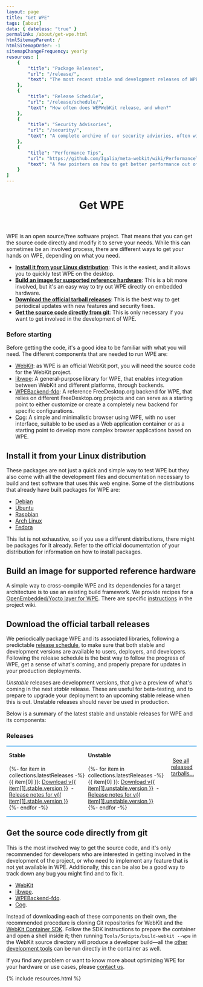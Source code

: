 ```yaml
---
layout: page
title: "Get WPE"
tags: [about]
data: { dateless: "true" }
permalink: /about/get-wpe.html
htmlSitemapParent: /
htmlSitemapOrder: -1
sitemapChangeFrequency: yearly
resources: [
	{
		"title": "Package Releases",
		"url": "/release/",
		"text": "The most recent stable and development releases of WPE codebases."
	},
	{
		"title": "Release Schedule",
		"url": "/release/schedule/",
		"text": "How often does WEPWebKit release, and when?"
	},
	{
		"title": "Security Advisories",
		"url": "/security/",
		"text": "A complete archive of our security adviories, often with download links."
	},
	{
		"title": "Performance Tips",
		"url": "https://github.com/Igalia/meta-webkit/wiki/PerformanceTips",
		"text": "A few pointers on how to get better performance out of WPEwebkit. (Github Wiki)"
	}
]
---
```


<header class="page">

# Get WPE

</header>

WPE is an open source/free software project. That means that you can
get the source code directly and modify it to serve your needs. While
this can sometimes be an involved process, there are different ways to
get your hands on WPE, depending on what you need.

* [__Install it from your Linux distribution__](#install-it-from-your-linux-distribution): This is the easiest, and it allows you to quickly test WPE on the desktop.
* [__Build an image for supported reference hardware__](#build-an-image-for-supported-reference-hardware): This is a bit more involved, but it's an easy way to try out WPE directly on embedded hardware.
* [__Download the official tarball releases__](#download-the-official-tarball-releases): This is the best way to get periodical updates with new features and security fixes.
* [__Get the source code directly from git__](#get-the-source-code-directly-from-git): This is only necessary if you want to get involved in the development of WPE.

### Before starting

Before getting the code, it's a good idea to be familiar with what you
will need. The different components that are needed to run WPE are:

* [WebKit](https://webkit.org): as WPE is an official WebKit port, you will need the source code for the WebKit project.
* [libwpe](https://github.com/WebPlatformForEmbedded/libwpe): A general-purpose library for WPE, that enables integration between WebKit and different platforms, through backends.
* [WPEBackend-fdo](https://github.com/Igalia/WPEBackend-fdo): A reference FreeDesktop.org backend for WPE, that relies on different FreeDesktop.org projects and can serve as a starting point to either customize or create a completely new backend for specific configurations.
* [Cog](https://github.com/Igalia/cog): A simple and minimalistic browser using WPE, with no user interface, suitable to be used as a Web application container or as a starting point to develop more complex browser applications based on WPE.

## __Install it from your Linux distribution__

These packages are not just a quick and simple way to test WPE but
they also come with all the development files and documentation
necessary to build and test software that uses this web engine. Some
of the distributions that already have built packages for WPE are:

  * [Debian](https://packages.debian.org/search?searchon=sourcenames&keywords=wpewebkit)
  * [Ubuntu](https://packages.ubuntu.com/search?keywords=wpewebkit&searchon=sourcenames&suite=all&section=all)
  * [Raspbian](https://archive.raspbian.org/raspbian/pool/main/w/wpewebkit/)
  * [Arch Linux](https://archlinux.org/packages/extra/x86_64/wpewebkit/)
  * [Fedora](https://copr.fedorainfracloud.org/coprs/philn/wpewebkit/)

This list is not exhaustive, so if you use a different distributions,
there might be packages for it already. Refer to the official
documentation of your distribution for information on how to install packages.

## __Build an image for supported reference hardware__

A simple way to cross-compile WPE and its dependencies for a target
architecture is to use an existing build framework. We provide recipes
for a [OpenEmbedded/Yocto layer for WPE](https://github.com/Igalia/meta-webkit/).
There are specific [instructions](https://github.com/Igalia/meta-webkit/wiki/WPE) in the
project wiki.

## __Download the official tarball releases__

We periodically package WPE and its associated libraries, following a
predictable [release schedule](/release/schedule/), to make sure that
both stable and development versions are available to users,
deployers, and developers. Following the release schedule is the best
way to follow the progress of WPE, get a sense of what's coming, and
properly prepare for updates in your production deployments.

_Unstable_ releases are development versions, that give a preview of
what's coming in the next _stable_ release. These are useful for
beta-testing, and to prepare to upgrade your deployment to an upcoming
stable release when this is out. Unstable releases should never be
used in production.

Below is a summary of the latest stable and unstable releases for WPE
and its components:

<h3 class="sr-only">Releases</h3>

<div class="container" style="border-block: medium solid hsl(205,86%,70%);padding-block:1em;padding-inline:0.5em;">
  <div class="card-deck" style="display:flex;">
    <div class="card">
      <h4 class="card-header text-center" style="margin-top: 0;">Stable</h4>
      <div class="list-group list-group-flush">
        {%- for item in collections.latestReleases -%}
        <div class="list-group-item list-group-item-action d-flex justify-content-between align-items-center">
          {{ item[0] }}<span class="sr-only">:</span>
          <span>
          <a class="badge badge-primary"
             title="Download {{ item[0] }} {{ item[1].stable.version }}"
             href="{{ site.release_dir | append:'/' | append: item[0] | append: '-' | append: item[1].stable.version | append: '.tar.xz' }}"><span class="sr-only">Download v</span>{{ item[1].stable.version }}<i style="margin-left:0.3em" class="icon-arrow-down-circle align-text-bottom"></i></a>
          <span class="sr-only">-</span>
          <a class="badge badge-secondary"
             title="Release notes for {{ item[0] }} {{ item[1].stable.version }}"
             href="{{ item[1].stable.url }}"><span class="sr-only">Release notes for v{{ item[1].stable.version }}</span><i class="icon-info align-text-bottom"></i></a>
          </span>
        </div>
        {%- endfor -%}
      </div>
    </div>

   <div class="card">
      <h4 class="card-header text-center" style="margin-top: 0;">Unstable</h4>
      <div class="list-group list-group-flush">
        {%- for item in collections.latestReleases -%}
        <div class="list-group-item list-group-item-action d-flex justify-content-between align-items-center">
          {{ item[0] }}<span class="sr-only">:</span>
          <span>
          <a class="badge badge-primary"
             title="Download {{ item[0] }} {{ item[1].unstable.version }}"
             href="{{ site.release_dir | append:'/' | append: item[0] | append: '-' | append: item[1].unstable.version | append: '.tar.xz' }}"><span class="sr-only">Download v</span>{{ item[1].unstable.version }}<i style="margin-left:0.3em" class="icon-arrow-down-circle align-text-bottom"></i></a>
          <span class="sr-only">-</span>
          <a class="badge badge-secondary"
             title="Release notes for {{ item[0] }} {{ item[1].unstable.version }}"
             href="{{ item[1].unstable.url }}"><span class="sr-only">Release notes for v{{ item[1].unstable.version }}</span><i class="icon-info align-text-bottom"></i></a>
          </span>
        </div>
        {%- endfor -%}
      </div>
    </div>
    <p class="m-3 mt-4 text-center">
      <a class="btn btn-light btn-sm" style="font-weight: normal" href="https://wpewebkit.org/release/">
        <i class="icon-cloud-download align-text-bottom" style="margin-right: 0.3em"></i>See all released tarballs…</a>
    </p>
  </div>
</div>

## __Get the source code directly from git__

This is the most involved way to get the source code, and it's only
recommended for developers who are interested in getting involved in
the development of the project, or who need to implement any feature
that is not yet available in WPE. Additionally, this can be also be
a good way to track down any bug you might find and to fix it.

* [WebKit](https://github.com/webKit/WebKit/)
* [libwpe](https://github.com/WebPlatformForEmbedded/libwpe).
* [WPEBackend-fdo](https://github.com/Igalia/WPEBackend-fdo).
* [Cog](https://github.com/Igalia/cog).

Instead of downloading each of these components on their own, the recommended
procedure is cloning Git repositories for WebKit and the [WebKit Container
SDK](https://github.com/Igalia/webkit-container-sdk). Follow the SDK
instructions to prepare the container and open a shell inside it; then
running `Tools/Scripts/build-webkit --wpe` in the WebKit source directory
will produce a developer build&mdash;all the [other development
tools](https://docs.webkit.org/Getting%20Started/ContributingCode.html) can
be run directly in the container as well.


If you find any problem or want to know more about optimizing WPE for your hardware or use cases, please [contact us](mailto:info@wpewebkit.org).

{% include resources.html %}
